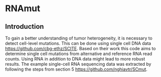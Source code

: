 # RNAmut
## Introduction
To gain a better understanding of tumor heterogeneity, it is necessary to detect cell-level mutations. This can be done using single cell DNA data https://github.com/cbg-ethz/SCITE. Based on their work this code aims to determine single cell mutations from alternative and reference RNA read counts. Using RNA in addition to DNA data might lead to more robust results. The example single-cell RNA sequencing data was extracted by following the steps from section 5 https://github.com/nghiavtr/SCmut.
